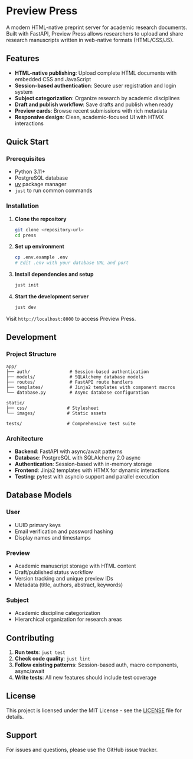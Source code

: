 # Preview Press

A modern HTML-native preprint server for academic research documents. Built with
FastAPI, Preview Press allows researchers to upload and share research manuscripts
written in web-native formats (HTML/CSS/JS).

## Features

- **HTML-native publishing**: Upload complete HTML documents with embedded CSS and JavaScript
- **Session-based authentication**: Secure user registration and login system
- **Subject categorization**: Organize research by academic disciplines
- **Draft and publish workflow**: Save drafts and publish when ready
- **Preview cards**: Browse recent submissions with rich metadata
- **Responsive design**: Clean, academic-focused UI with HTMX interactions

## Quick Start

### Prerequisites

- Python 3.11+
- PostgreSQL database
- [uv](https://docs.astral.sh/uv/) package manager
- `just` to run common commands

### Installation

1. **Clone the repository**
   ```bash
   git clone <repository-url>
   cd press
   ```

2. **Set up environment**
   ```bash
   cp .env.example .env
   # Edit .env with your database URL and port
   ```

3. **Install dependencies and setup**
   ```bash
   just init
   ```

4. **Start the development server**
   ```bash
   just dev
   ```

Visit `http://localhost:8000` to access Preview Press.

## Development

### Project Structure

```
app/
├── auth/               # Session-based authentication
├── models/             # SQLAlchemy database models
├── routes/             # FastAPI route handlers
├── templates/          # Jinja2 templates with component macros
└── database.py         # Async database configuration

static/
├── css/               # Stylesheet
└── images/            # Static assets

tests/                 # Comprehensive test suite
```

### Architecture

- **Backend**: FastAPI with async/await patterns
- **Database**: PostgreSQL with SQLAlchemy 2.0 async
- **Authentication**: Session-based with in-memory storage
- **Frontend**: Jinja2 templates with HTMX for dynamic interactions
- **Testing**: pytest with asyncio support and parallel execution

## Database Models

### User
- UUID primary keys
- Email verification and password hashing
- Display names and timestamps

### Preview
- Academic manuscript storage with HTML content
- Draft/published status workflow
- Version tracking and unique preview IDs
- Metadata (title, authors, abstract, keywords)

### Subject
- Academic discipline categorization
- Hierarchical organization for research areas

## Contributing

1. **Run tests**: `just test`
2. **Check code quality**: `just lint`
3. **Follow existing patterns**: Session-based auth, macro components, async/await
4. **Write tests**: All new features should include test coverage

## License

This project is licensed under the MIT License - see the [LICENSE](LICENSE) file for details.

## Support

For issues and questions, please use the GitHub issue tracker.

